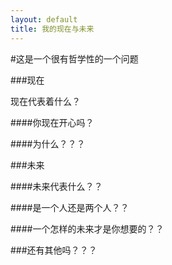 ```yaml
---
layout: default
title: 我的现在与未来
---
```


#这是一个很有哲学性的一个问题



###现在

现在代表着什么？

####你现在开心吗？

####为什么？？？


###未来


####未来代表什么？？

####是一个人还是两个人？？

####一个怎样的未来才是你想要的？？



###还有其他吗？？？
